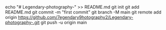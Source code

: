 echo "# Legendary-photography-" >> README.md
git init
git add README.md
git commit -m "first commit"
git branch -M main
git remote add origin https://github.com/7egendary9hotography2/Legendary-photography-.git
git push -u origin main
